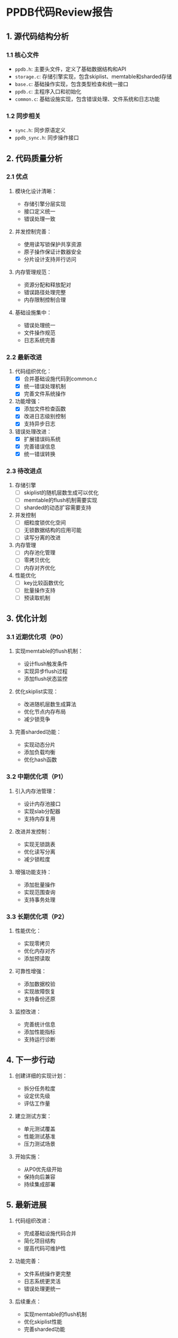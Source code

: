 # PPDB代码Review报告

## 1. 源代码结构分析

### 1.1 核心文件
- `ppdb.h`: 主要头文件，定义了基础数据结构和API
- `storage.c`: 存储引擎实现，包含skiplist、memtable和sharded存储
- `base.c`: 基础操作实现，包含类型检查和统一接口
- `ppdb.c`: 主程序入口和初始化
- `common.c`: 基础设施实现，包含错误处理、文件系统和日志功能

### 1.2 同步相关
- `sync.h`: 同步原语定义
- `ppdb_sync.h`: 同步操作接口

## 2. 代码质量分析

### 2.1 优点
1. 模块化设计清晰：
   - 存储引擎分层实现
   - 接口定义统一
   - 错误处理一致

2. 并发控制完善：
   - 使用读写锁保护共享资源
   - 原子操作保证计数器安全
   - 分片设计支持并行访问

3. 内存管理规范：
   - 资源分配和释放配对
   - 错误路径处理完整
   - 内存限制控制合理

4. 基础设施集中：
   - 错误处理统一
   - 文件操作规范
   - 日志系统完善

### 2.2 最新改进

1. 代码组织优化：
   - [x] 合并基础设施代码到common.c
   - [x] 统一错误处理机制
   - [x] 完善文件系统操作

2. 功能增强：
   - [x] 添加文件检查函数
   - [x] 改进日志级别控制
   - [x] 支持异步日志

3. 错误处理改进：
   - [x] 扩展错误码系统
   - [x] 完善错误信息
   - [x] 统一错误转换

### 2.3 待改进点

1. 存储引擎
   - [ ] skiplist的随机层数生成可以优化
   - [ ] memtable的flush机制需要实现
   - [ ] sharded的动态扩容需要支持

2. 并发控制
   - [ ] 细粒度锁优化空间
   - [ ] 无锁数据结构的应用可能
   - [ ] 读写分离的改进

3. 内存管理
   - [ ] 内存池化管理
   - [ ] 零拷贝优化
   - [ ] 内存对齐优化

4. 性能优化
   - [ ] key比较函数优化
   - [ ] 批量操作支持
   - [ ] 预读取机制

## 3. 优化计划

### 3.1 近期优化项（P0）
1. 实现memtable的flush机制：
   - 设计flush触发条件
   - 实现异步flush过程
   - 添加flush状态监控

2. 优化skiplist实现：
   - 改进随机层数生成算法
   - 优化节点内存布局
   - 减少锁竞争

3. 完善sharded功能：
   - 实现动态分片
   - 添加负载均衡
   - 优化hash函数

### 3.2 中期优化项（P1）
1. 引入内存池管理：
   - 设计内存池接口
   - 实现slab分配器
   - 支持内存复用

2. 改进并发控制：
   - 实现无锁跳表
   - 优化读写分离
   - 减少锁粒度

3. 增强功能支持：
   - 添加批量操作
   - 实现范围查询
   - 支持事务处理

### 3.3 长期优化项（P2）
1. 性能优化：
   - 实现零拷贝
   - 优化内存对齐
   - 添加预读取

2. 可靠性增强：
   - 添加数据校验
   - 实现故障恢复
   - 支持备份还原

3. 监控改进：
   - 完善统计信息
   - 添加性能指标
   - 支持运行诊断

## 4. 下一步行动

1. 创建详细的实现计划：
   - 拆分任务粒度
   - 设定优先级
   - 评估工作量

2. 建立测试方案：
   - 单元测试覆盖
   - 性能测试基准
   - 压力测试场景

3. 开始实施：
   - 从P0优先级开始
   - 保持向后兼容
   - 持续集成部署

## 5. 最新进展

1. 代码组织改进：
   - 完成基础设施代码合并
   - 简化项目结构
   - 提高代码可维护性

2. 功能完善：
   - 文件系统操作更完整
   - 日志系统更灵活
   - 错误处理更统一

3. 后续重点：
   - 实现memtable的flush机制
   - 优化skiplist性能
   - 完善sharded功能 